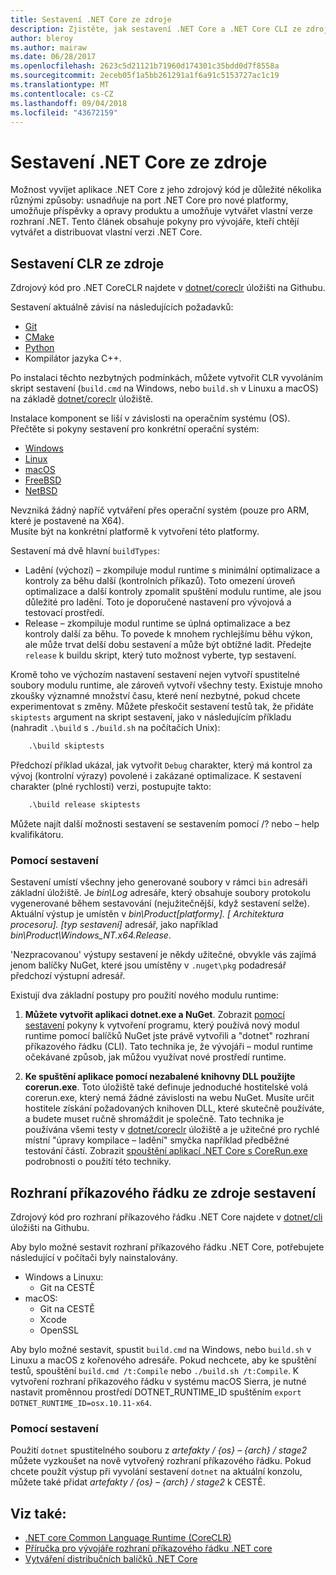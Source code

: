 ```yaml
---
title: Sestavení .NET Core ze zdroje
description: Zjistěte, jak sestavení .NET Core a .NET Core CLI ze zdrojového kódu.
author: bleroy
ms.author: mairaw
ms.date: 06/28/2017
ms.openlocfilehash: 2623c5d21121b71960d174301c35bdd0d7f8558a
ms.sourcegitcommit: 2eceb05f1a5bb261291a1f6a91c5153727ac1c19
ms.translationtype: MT
ms.contentlocale: cs-CZ
ms.lasthandoff: 09/04/2018
ms.locfileid: "43672159"
---
```

# <a name="build-net-core-from-source"></a>Sestavení .NET Core ze zdroje

Možnost vyvíjet aplikace .NET Core z jeho zdrojový kód je důležité několika různými způsoby: usnadňuje na port .NET Core pro nové platformy, umožňuje příspěvky a opravy produktu a umožňuje vytvářet vlastní verze rozhraní .NET.
Tento článek obsahuje pokyny pro vývojáře, kteří chtějí vytvářet a distribuovat vlastní verzi .NET Core.

## <a name="build-the-clr-from-source"></a>Sestavení CLR ze zdroje

Zdrojový kód pro .NET CoreCLR najdete v [dotnet/coreclr](https://github.com/dotnet/coreclr/) úložišti na Githubu.

Sestavení aktuálně závisí na následujících požadavků:

* [Git](https://git-scm.com/)
* [CMake](https://cmake.org/)
* [Python](https://www.python.org/)
* Kompilátor jazyka C++.

Po instalaci těchto nezbytných podmínkách, můžete vytvořit CLR vyvoláním skript sestavení (`build.cmd` na Windows, nebo `build.sh` v Linuxu a macOS) na základě [dotnet/coreclr](https://github.com/dotnet/coreclr/) úložiště.

Instalace komponent se liší v závislosti na operačním systému (OS). Přečtěte si pokyny sestavení pro konkrétní operační systém:

* [Windows](https://github.com/dotnet/coreclr/blob/master/Documentation/building/windows-instructions.md)
* [Linux](https://github.com/dotnet/coreclr/blob/master/Documentation/building/linux-instructions.md)
* [macOS](https://github.com/dotnet/coreclr/blob/master/Documentation/building/osx-instructions.md)
* [FreeBSD](https://github.com/dotnet/coreclr/blob/master/Documentation/building/freebsd-instructions.md)
* [NetBSD](https://github.com/dotnet/coreclr/blob/master/Documentation/building/netbsd-instructions.md)

Nevzniká žádný napříč vytváření přes operační systém (pouze pro ARM, které je postavené na X64).  
Musíte být na konkrétní platformě k vytvoření této platformy.  

Sestavení má dvě hlavní `buildTypes`:

* Ladění (výchozí) – zkompiluje modul runtime s minimální optimalizace a kontroly za běhu další (kontrolních příkazů). Toto omezení úroveň optimalizace a další kontroly zpomalit spuštění modulu runtime, ale jsou důležité pro ladění. Toto je doporučené nastavení pro vývojová a testovací prostředí.
* Release – zkompiluje modul runtime se úplná optimalizace a bez kontroly další za běhu. To povede k mnohem rychlejšímu běhu výkon, ale může trvat delší dobu sestavení a může být obtížné ladit. Předejte `release` k buildu skript, který tuto možnost vyberte, typ sestavení.

Kromě toho ve výchozím nastavení sestavení nejen vytvoří spustitelné soubory modulu runtime, ale zároveň vytvoří všechny testy.
Existuje mnoho zkoušky významné množství času, které není nezbytné, pokud chcete experimentovat s změny.
Můžete přeskočit sestavení testů tak, že přidáte `skiptests` argument na skript sestavení, jako v následujícím příkladu (nahradit `.\build` s `./build.sh` na počítačích Unix):

```bat
    .\build skiptests
```

Předchozí příklad ukázal, jak vytvořit `Debug` charakter, který má kontrol za vývoj (kontrolní výrazy) povolené i zakázané optimalizace. K sestavení charakter (plné rychlosti) verzi, postupujte takto:

```bat
    .\build release skiptests
```

Můžete najít další možnosti sestavení se sestavením pomocí /? nebo – help kvalifikátoru.

### <a name="using-your-build"></a>Pomocí sestavení

Sestavení umístí všechny jeho generované soubory v rámci `bin` adresáři základní úložiště.
Je *bin\Log* adresáře, který obsahuje soubory protokolu vygenerované během sestavování (nejužitečnější, když sestavení selže).
Aktuální výstup je umístěn v *bin\Product\[platformy]. [ Architektura procesoru]. [typ sestavení]*  adresář, jako například *bin\Product\Windows_NT.x64.Release*.

'Nezpracovanou' výstupy sestavení je někdy užitečné, obvykle vás zajímá jenom balíčky NuGet, které jsou umístěny v `.nuget\pkg` podadresář předchozí výstupní adresář.

Existují dva základní postupy pro použití nového modulu runtime:

 1. **Můžete vytvořit aplikaci dotnet.exe a NuGet**.
    Zobrazit [pomocí sestavení](https://github.com/dotnet/coreclr/blob/master/Documentation/workflow/UsingYourBuild.md) pokyny k vytvoření programu, který používá nový modul runtime pomocí balíčků NuGet jste právě vytvořili a "dotnet" rozhraní příkazového řádku (CLI). Tato technika je, že vývojáři – modul runtime očekávané způsob, jak můžou využívat nové prostředí runtime.

 2. **Ke spuštění aplikace pomocí nezabalené knihovny DLL použijte corerun.exe**.
    Toto úložiště také definuje jednoduché hostitelské volá corerun.exe, který nemá žádné závislosti na webu NuGet.
    Musíte určit hostitele získání požadovaných knihoven DLL, které skutečně používáte, a budete muset ručně shromáždit je společně.
    Tato technika je používána všemi testy v [dotnet/coreclr](https://github.com/dotnet/coreclr) úložiště a je užitečné pro rychlé místní "úpravy kompilace – ladění" smyčka například předběžné testování částí.
    Zobrazit [spouštění aplikací .NET Core s CoreRun.exe](https://github.com/dotnet/coreclr/blob/master/Documentation/workflow/UsingCoreRun.md) podrobnosti o použití této techniky.

## <a name="build-the-cli-from-source"></a>Rozhraní příkazového řádku ze zdroje sestavení

Zdrojový kód pro rozhraní příkazového řádku .NET Core najdete v [dotnet/cli](https://github.com/dotnet/cli/) úložišti na Githubu.

Aby bylo možné sestavit rozhraní příkazového řádku .NET Core, potřebujete následující v počítači byly nainstalovány.

* Windows a Linuxu:
  * Git na CESTĚ
* macOS:
  * Git na CESTĚ
  * Xcode
  * OpenSSL

Aby bylo možné sestavit, spustit `build.cmd` na Windows, nebo `build.sh` v Linuxu a macOS z kořenového adresáře. Pokud nechcete, aby ke spuštění testů, spouštění `build.cmd /t:Compile` nebo `./build.sh /t:Compile`. K vytvoření rozhraní příkazového řádku v systému macOS Sierra, je nutné nastavit proměnnou prostředí DOTNET_RUNTIME_ID spuštěním `export DOTNET_RUNTIME_ID=osx.10.11-x64`.

### <a name="using-your-build"></a>Pomocí sestavení

Použití `dotnet` spustitelného souboru z *artefakty / {os} – {arch} / stage2* můžete vyzkoušet na nově vytvořený rozhraní příkazového řádku. Pokud chcete použít výstup při vyvolání sestavení `dotnet` na aktuální konzolu, můžete také přidat *artefakty / {os} – {arch} / stage2* k CESTĚ.

## <a name="see-also"></a>Viz také:

* [.NET core Common Language Runtime (CoreCLR)](https://github.com/dotnet/coreclr/blob/master/README.md)
* [Příručka pro vývojáře rozhraní příkazového řádku .NET core](https://github.com/dotnet/cli/blob/master/Documentation/project-docs/developer-guide.md)
* [Vytváření distribučních balíčků .NET Core](./distribution-packaging.md)
